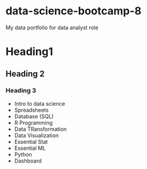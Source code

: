 # data-science-bootcamp-8
My data portfolio for data analyst role

# Heading1

## Heading 2

### Heading 3
- Intro to data science
- Spreadsheets
- Database (SQL)
- R Programming
- Data TRansformation
- Data Visualization
- Essential Stat
- Essential ML
- Python
- Dashboard

